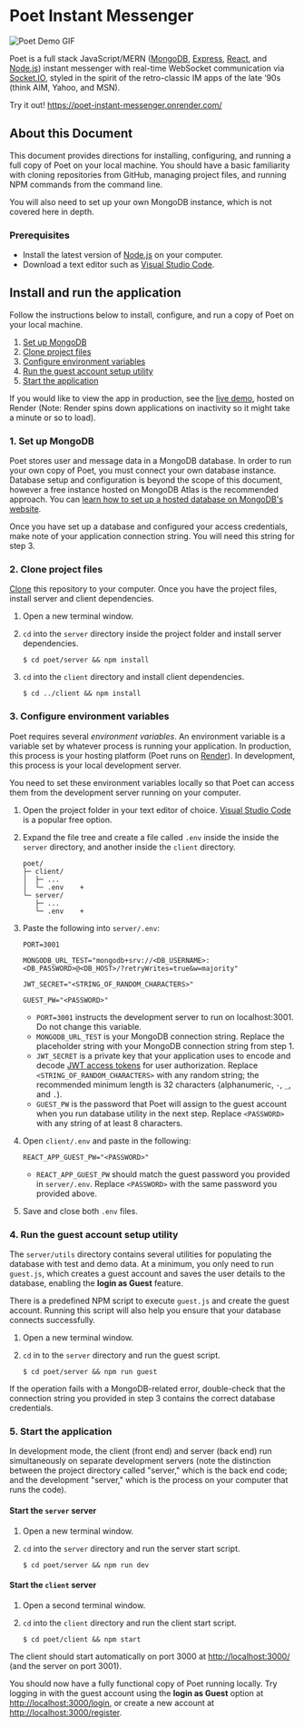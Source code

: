 # Poet Instant Messenger

![Poet Demo GIF](./assets/poet-demo.gif)

Poet is a full stack JavaScript/MERN ([MongoDB](https://www.mongodb.com/),
[Express](https://expressjs.com/), [React](https://reactjs.org/), and
[Node.js](https://nodejs.org/en/)) instant messenger with real-time WebSocket
communication via [Socket.IO](https://socket.io/), styled in the spirit of the
retro-classic IM apps of the late ‘90s (think AIM, Yahoo, and MSN).

Try it out! https://poet-instant-messenger.onrender.com/

## About this Document

This document provides directions for installing, configuring, and running a
full copy of Poet on your local machine. You should have a basic familiarity
with cloning repositories from GitHub, managing project files, and running NPM
commands from the command line.

You will also need to set up your own MongoDB instance, which is not covered
here in depth.

### Prerequisites

- Install the latest version of [Node.js](https://nodejs.org/en/download/) on
  your computer.
- Download a text editor such as
  [Visual Studio Code](https://code.visualstudio.com/).

## Install and run the application

Follow the instructions below to install, configure, and run a copy of Poet on
your local machine.

1. [Set up MongoDB](#1-set-up-mongodb)
2. [Clone project files](#2-clone-project-files)
3. [Configure environment variables](#3-configure-environment-variables)
4. [Run the guest account setup utility](#4-run-the-guest-account-setup-utility)
5. [Start the application](#5-start-the-application)

If you would like to view the app in production, see the
[live demo](https://poet-instant-messenger.onrender.com/), hosted on Render
(Note: Render spins down applications on inactivity so it might take a minute or
so to load).

### 1. Set up MongoDB

Poet stores user and message data in a MongoDB database. In order to run your
own copy of Poet, you must connect your own database instance. Database setup
and configuration is beyond the scope of this document, however a free instance
hosted on MongoDB Atlas is the recommended approach. You can
[learn how to set up a hosted database on MongoDB's website](https://www.mongodb.com/basics/mongodb-atlas-tutorial).

Once you have set up a database and configured your access credentials, make
note of your application connection string. You will need this string for
step 3.

### 2. Clone project files

[Clone](https://docs.github.com/en/repositories/creating-and-managing-repositories/cloning-a-repository)
this repository to your computer. Once you have the project files, install
server and client dependencies.

1. Open a new terminal window.
2. `cd` into the `server` directory inside the project folder and install server
   dependencies.

   ```console
   $ cd poet/server && npm install
   ```

3. `cd` into the `client` directory and install client dependencies.

   ```console
   $ cd ../client && npm install
   ```

### 3. Configure environment variables

Poet requires several _environment variables_. An environment variable is a
variable set by whatever process is running your application. In production,
this process is your hosting platform (Poet runs on
[Render](https://render.com/)). In development, this process is your local
development server.

You need to set these environment variables locally so that Poet can access them
from the development server running on your computer.

1.  Open the project folder in your text editor of choice.
    [Visual Studio Code](https://code.visualstudio.com/) is a popular free
    option.

2.  Expand the file tree and create a file called `.env` inside the inside the
    `server` directory, and another inside the `client` directory.

    ```
    poet/
    ├─ client/
    │  ├─ ...
    │  └─ .env    +
    └─ server/
       ├─ ...
       └─ .env    +
    ```

3.  Paste the following into `server/.env`:

    ```
    PORT=3001

    MONGODB_URL_TEST="mongodb+srv://<DB_USERNAME>:<DB_PASSWORD>@<DB_HOST>/?retryWrites=true&w=majority"

    JWT_SECRET="<STRING_OF_RANDOM_CHARACTERS>"

    GUEST_PW="<PASSWORD>"
    ```

    - `PORT=3001` instructs the development server to run on localhost:3001. Do
      not change this variable.
    - `MONGODB_URL_TEST` is your MongoDB connection string. Replace the
      placeholder string with your MongoDB connection string from step 1.
    - `JWT_SECRET` is a private key that your application uses to encode and
      decode [JWT access tokens](https://jwt.io/) for user authorization.
      Replace `<STRING_OF_RANDOM_CHARACTERS>` with any random string; the
      recommended minimum length is 32 characters (alphanumeric, `-`, `_`, and
      `.`).
    - `GUEST_PW` is the password that Poet will assign to the guest account when
      you run database utility in the next step. Replace `<PASSWORD>` with any
      string of at least 8 characters.

4.  Open `client/.env` and paste in the following:

        REACT_APP_GUEST_PW="<PASSWORD>"

    - `REACT_APP_GUEST_PW` should match the guest password you provided in
      `server/.env`. Replace `<PASSWORD>` with the same password you provided
      above.

5.  Save and close both `.env` files.

### 4. Run the guest account setup utility

The `server/utils` directory contains several utilities for populating the
database with test and demo data. At a minimum, you only need to run `guest.js`,
which creates a guest account and saves the user details to the database,
enabling the **login as Guest** feature.

There is a predefined NPM script to execute `guest.js` and create the guest
account. Running this script will also help you ensure that your database
connects successfully.

1. Open a new terminal window.
2. `cd` in to the `server` directory and run the guest script.

   ```console
   $ cd poet/server && npm run guest
   ```

If the operation fails with a MongoDB-related error, double-check that the
connection string you provided in step 3 contains the correct database
credentials.

### 5. Start the application

In development mode, the client (front end) and server (back end) run
simultaneously on separate development servers (note the distinction between the
project directory called "server," which is the back end code; and the
development "server," which is the process on your computer that runs the code).

#### Start the `server` server

1. Open a new terminal window.
2. `cd` into the `server` directory and run the server start script.

   ```console
   $ cd poet/server && npm run dev
   ```

#### Start the `client` server

1. Open a second terminal window.
2. `cd` into the `client` directory and run the client start script.

   ```console
   $ cd poet/client && npm start
   ```

The client should start automatically on port 3000 at
[http://localhost:3000/](http://localhost:3000/) (and the server on port 3001).

You should now have a fully functional copy of Poet running locally. Try logging
in with the guest account using the **login as Guest** option at
[http://localhost:3000/login](http://localhost:3000/login), or create a new
account at [http://localhost:3000/register](http://localhost:3000/register).

